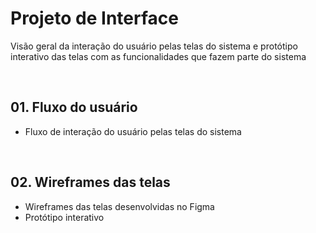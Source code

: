 # Projeto de Interface

Visão geral da interação do usuário pelas telas do sistema e protótipo interativo das telas com as funcionalidades que fazem parte do sistema 

<br>

## 01. Fluxo do usuário
  - Fluxo de interação do usuário pelas telas do sistema

<br>

## 02. Wireframes das telas
  
  - Wireframes das telas desenvolvidas no Figma
  - Protótipo interativo 
